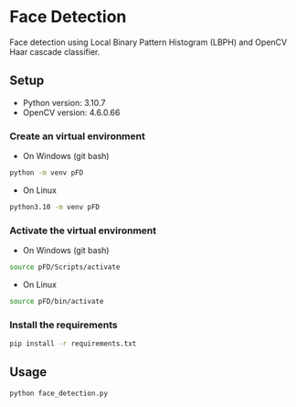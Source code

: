 # Face Detection

Face detection using Local Binary Pattern Histogram (LBPH) and OpenCV Haar cascade classifier.

## Setup

- Python version: 3.10.7
- OpenCV version: 4.6.0.66

### Create an virtual environment

- On Windows (git bash)
```bash
python -m venv pFD
```

- On Linux
```bash
python3.10 -m venv pFD
```

### Activate the virtual environment

- On Windows (git bash)
```bash
source pFD/Scripts/activate
```

- On Linux
```bash
source pFD/bin/activate
```

### Install the requirements

```bash
pip install -r requirements.txt
```

## Usage

```bash
python face_detection.py
```